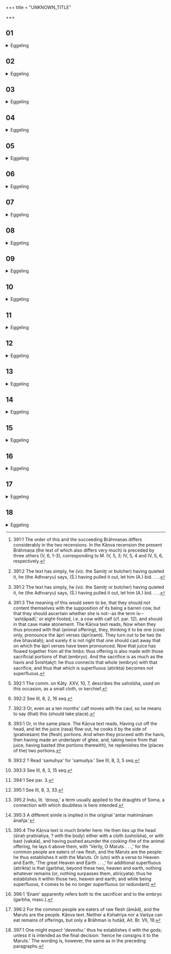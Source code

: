 +++
title = "UNKNOWN_TITLE"

+++


##  01
<details><summary>Eggeling</summary>

1. They lay hands on the barren cow [^egg_911], and having laid hands on it, they quiet it. It having been quieted [^egg_912], he says (to the slaughterer), 'Pull out the omentum!' The omentum having been pulled out [^egg_912], let him tell (the slaughterer) to search groping for an embryo. If they do not find one, why need they care? and if they find one, atonement is made therefore.

[^egg_911]: 391:1 The order of this and the succeeding Brāhmaṇas differs considerably in the two recensions. In the Kāṇva recension the present Brāhmaṇa (the text of which also differs very much) is preceded by three others (V, 6, 1-3), corresponding to M. IV, 5, 3; IV, 5, 4 and IV, 5, 6, respectively.

[^egg_912]: 391:2 The text has simply, he (viz. the Samitr̥ or butcher) having quieted it, he (the Adhvaryu) says, (Ś.) having pulled it out, let him (A.) bid. . . .
</details>

##  02
<details><summary>Eggeling</summary>

2. For surely it is not right that, thinking it to be one (cow), they should perform, as it were, with that one; or that, thinking them to be two, they should perform, as it were, with two [^egg_913]. Let him bid (the

[^egg_913]: 391:3 The meaning of this would seem to be, that they should not content themselves with the supposition of its being a barren cow, but that they should ascertain whether she is not--as the term is--'ashṭāpadī,' or eight-footed, i.e. a cow with calf (cf. par. 12), and should in that case make atonement. The Kāṇva text reads, Now when they thus proceed with that (animal offering), they, thinking it to be one (cow) only, pronounce the āprī verses (āprīṇanti). They turn out to be two (te dve bhavataḥ); and surely it is not right that one should cast away that on which the āprī verses have been pronounced. Now that juice has flowed together from all the limbs: thus offering is also made with those sacrificial portions of that (embryo). And the sacrifice is as much as the havis and Svishṭakr̥t: he thus connects that whole (embryo) with that sacrifice,  and thus that which is superfluous (atirikta) becomes not superfluous.

slaughterer) get ready the pot (sthālī) and the cloth (ushṇīsha) [^egg_914].

[^egg_914]: 392:1 The comm. on Kāty. XXV, 10, 7, describes the ushṇīsha, used on this occasion, as a small cloth, or kerchief.
</details>

##  03
<details><summary>Eggeling</summary>

3. They then perform with the omentum, just as its mode of performance is [^egg_915]. Having performed with the omentum, both the Adhvaryu and Sacrificer return (to the sacrificial ground). The Adhvaryu says, 'Pull out that embryo!' otherwise he would not pull it out from the womb, since it is only pulled out from the womb of a sick or dead (female); but when the embryo is full grown, then indeed it comes out through birth: let him bid him pull it out even after tearing asunder the thighs.

[^egg_915]: 392:2 See III, 8, 2, 16 seq.
</details>

##  04
<details><summary>Eggeling</summary>

4. When it is pulled out, he addresses it with (Vāj. S. VIII, 28), 'May the embryo of ten months move together with the caul!'--by saying, 'May it move,' he puts breath into it; and 'of ten months' he says, because when an embryo is full grown, then it is one of ten months: thus, even though it is not ten months old, he makes it one of ten months by means of the Brahman (prayer), the Yajus.
</details>

##  05
<details><summary>Eggeling</summary>

5. 'Together with the caul'--this he says so that, like a ten months’ (calf), it may go out with the caul [^egg_916],--'As yonder wind moveth, as the ocean moveth;'--thereby he puts breath into it;--'So hath this ten months' (calf) slipped out with the caul;'--this he means to say so that, like a ten months’ calf, it may slip out with the caul.

[^egg_916]: 392:3 Or, even as a ten months’ calf moves with the caul, so he means to say (that) this (should take place).
</details>

##  06
<details><summary>Eggeling</summary>

6. Here now they say, 'What is he to do with

that embryo?'--They might cut off a portion from every limb, even as (is done) the portioning of other portions. But let him not do so; for that (embryo) surely has its limbs undeveloped. Having cut it below the neck, they should let that fat juice drip into the pot; for that same juice drips from all its limbs, and thus it is a portion cut out from all its limbs. He then cuts the sacrificial portions of the cow in the same way in which they are (usually) portioned off.
</details>

##  07
<details><summary>Eggeling</summary>

7. They cook them on the cooking-fire of the animal offering: at the same time [^egg_917] they cook that fat juice. Having wrapped the embryo in the cloth, he lays it down by the side of the cooking-fire. When it (the victim) is cooked, he puts together [^egg_918] the (flesh) portions and bastes only them, but not that juice. They remove the victim (from the fire); and at the same time they remove that juice.

[^egg_917]: 393:1 Or, in the same place. The Kāṇva text reads, Having cut off the head, and let the juice (rasa) flow out, he cooks it by the side of (prativeśam) the (flesh) portions. And when they proceed with the havis, then having made an underlayer of ghee, and, taking twice from that juice, having basted (the portions therewith), he replenishes the (places of the) two portions.

[^egg_918]: 393:2 ? Read 'samuhya' for 'samudya.' See III, 8, 3, 5 seq.
</details>

##  08
<details><summary>Eggeling</summary>

8. They take it along the back of the pit, between the sacrificial stake and the fire. It having been put down south (of the fire), the Pratiprasthātr̥ cuts off the sacrificial portions. He then makes an under-layer (of ghee) in both offering-spoons, and addresses (the Hotr̥) for the recitation to the Manotā deity on the havis. Thereupon they make cuttings from the portions of the cow, in the same way in which cuttings are made from them [^egg_919].

[^egg_919]: 393:3 See III, 8, 3, 15 seq.
</details>

##  09
<details><summary>Eggeling</summary>

9. Now there is an offering-spoon called pracaraṇī

therein the Pratiprasthātr̥ makes an underlayer of ghee for the fat juice, takes two portions (from the juice), bastes them once (with ghee), and replenishes (the juice whence) both portions (have been taken). He (the Adhvaryu) then addresses (the Hotr̥) for. the recitation (of the invitatory prayer). Having called for the Śraushaṭ, he says (to the Maitrāvaruṇa), 'Prompt (the Hotr̥ to recite the offering prayer)!' As the Vashaṭ is uttered, the Adhvaryu offers (the flesh portions). After the Adhvaryu's oblation the Pratiprasthātr̥ offers (the fat juice)--
</details>

##  10
<details><summary>Eggeling</summary>

10. With (Vāj. S. VIII, 29), 'Thou whose fruit is fit for sacrifice,'--for embryos are unfit for sacrifice: this one he thus makes fit for sacrifice by means of the Brahman, the Yajus;--'thou who hast a golden womb,'--for on that former occasion [^egg_920], they rend the womb when they tear out (the embryo); and gold means immortal life; he thus makes that womb of her (the cow) immortal;--'Him whose limbs are unbroken, I have brought together with his mother, Hail!' Thus, if it be a male (embryo); but if it be a female one, with, 'Her whose limbs are unbroken, I have brought together with her mother, Hail!' And, if it be an indistinguishable embryo, let him offer in making it male, since embryos (garbha, masc.) are male, 'Him whose limbs are unbroken, I have brought together with his mother, Hail!' For on that former occasion, when they tear out (the embryo) they separate it from its mother: now, having rendered it successful by means of the Brahman, the Yajus, he brings it again together with its mother in the midst of the sacrifice.

[^egg_920]: 394:1 See par. 3.
</details>

##  11
<details><summary>Eggeling</summary>

11. Thereupon the Adhvaryu makes the oblation to the Lord of the forest [^egg_921]. Having made the oblation to the Lord of the forest, the Adhvaryu, while pouring together the sacrificial portions that are for the upabhr̥ṭ, says (to the Hotr̥), 'Recite the invitatory prayer to Agni Svishṭakr̥t!' The Pratiprasthātr̥ comes and takes all that fat juice, and pours twice (ghee) thereon. Having called for the Śraushaṭ, the Adhvaryu says, 'Prompt!' and offers as the Vashaṭ is uttered. After the Adhvaryu's oblation the Pratiprasthātr̥ offers,

[^egg_921]: 395:1 See III, 8, 3, 33.
</details>

##  12
<details><summary>Eggeling</summary>

12. With (Vāj. S. VIII, 30), 'The bountiful multiform juice [^egg_922],'--by 'bountiful' he means to say (the bestower) 'of numerous gifts;' and 'the multiform' he says, because embryos are, as it were, multiform,--'The strong juice hath invested itself with greatness:'--for it (the embryo) is indeed invested [^egg_923] in the mother.--'May the worlds spread along her, the one-footed, two-footed, three-footed, four-footed, eight-footed,--'Hail!' He thereby magnifies her (the cow): far more, forsooth, does he gain by offering an eight-footed one, than by one not eight-footed.

[^egg_922]: 395:2 Indu, lit. 'droop,' a term usually applied to the draughts of Soma, a connection with which doubtless is here intended.

[^egg_923]: 395:3 A different simile is implied in the original 'antar mahimānam ānañja.'
</details>

##  13
<details><summary>Eggeling</summary>

13. Here now they say, 'What is he to do with that embryo [^egg_924]?' They may expose it on a tree; for

[^egg_924]: 395:4 The Kāṇva text is much briefer here: He then ties up the head (śiraḥ pratinahya, ? with the body) either with a cloth (ushṇīsha), or with bast (vakala), and having pushed asunder the cooking-fire of the animal offering, he lays it above them, with 'Verily, O Maruts . . .,' for the common people are eaters of raw flesh, and the Maruts  are the people: he thus establishes it with the Maruts. Or (uto) with a verse to Heaven and Earth, 'The great Heaven and Earth . . .,' for additional superfluous (atirikta) is that (garbha), beyond these two, heaven and earth, nothing whatever remains (or, nothing surpasses them, atiricyata): thus he establishes it within those two, heaven and earth; and while being superfluous, it comes to be no longer superfluous (or redundant).

embryos have the air for their support, and the tree is, as it were, the same as the air: thus he establishes it on its own support. But, say they, if, in that case, any one were to curse him, saying, 'They shall expose him [^egg_925] dead on a tree,' then verily it would be so.

[^egg_925]: 396:1 'Enam' apparently refers both to the sacrificer and to the embryo (garbha, masc.).
</details>

##  14
<details><summary>Eggeling</summary>

14. They may throw it into the water, for water is the support of everything here: he thus establishes it in the water. But, say they, if, in that case, any one were to curse him, saying, 'He shall die in water!' then verily it would be so.
</details>

##  15
<details><summary>Eggeling</summary>

15. They may bury it ins a mole-hill; for this (earth) is the support of everything here: he thus establishes it on this same (earth). But, say they, if, in that case, any one were to curse him, saying, 'They shall quickly prepare a burying-place for him, being dead!' then verily it would be so.
</details>

##  16
<details><summary>Eggeling</summary>

16. He may offer it to the Maruts on the cooking-fire of the animal sacrifice; for the Maruts, the clans (common people) of the gods, are not oblation-eaters (ahuta-ad) [^egg_926], and the uncooked embryo, as it were, is no oblation (ahuta); and the animal cooking-fire is taken from the Āhavanīya: thus indeed it (the embryo) is

[^egg_926]: 396:2 For the common people are eaters of raw flesh (āmād), and the Maruts are the people. Kāṇva text. Neither a Kshatriya nor a Vaiśya can eat remains of offerings, but only a Brāhman is hutād, Ait. Br. VII, 19.

not excluded from the sacrifice, and yet is not (offered) directly in the Āhavanīya (offering-fire). And the Maruts are of the gods: he thus establishes it with the Maruts [^egg_927].

[^egg_927]: 397:1 One might expect 'deveshu:' thus he establishes it with the gods; unless it is intended as the final decision: 'hence he consigns it to the Maruts.' The wording is, however, the same as in the preceding paragraphs.
</details>

##  17
<details><summary>Eggeling</summary>

17. As soon as he has performed the Samishṭayajus offerings, when the coals are only just extinguished, he takes that embryo with the cloth, and standing with his face to the east, he offers it with a verse to the Maruts (Vāj. S. VIII, 31; Rig-veda I. 86, 1),--'Verily, O Maruts, in whosesoever house ye drink, the heroes of the sky, he is the best protected man.' He utters no Svāhā (hail), for the Maruts, the clans of the gods are no oblation-eaters, and no oblation, as it were, is what is offered without Svāhā. And the Maruts are of the gods: he thus establishes it with the Maruts.
</details>

##  18
<details><summary>Eggeling</summary>

18. He then covers it over with the coals with (Vāj. S. VIII, 32; Rig-veda I, 22, 13), 'The great Heaven and Earth may mix this our sacrifice, and fill us with nourishments!'
</details>
